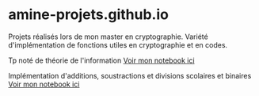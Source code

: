 # amine-projets.github.io
Projets réalisés lors de mon master en cryptographie. Variété d'implémentation de fonctions utiles en cryptographie et en codes. 

Tp noté de théorie de l'information
[Voir mon notebook ici](https://nbviewer.org/github/AD72876/amine-projets/raw/main/notebooks_M1_arithmetique_algorithmique.ipynb)


Implémentation d'additions, soustractions et divisions scolaires et binaires 
[Voir mon notebook ici](https://nbviewer.org/github/AD72876/amine-projets/raw/main/notebooks_M1_arithmetique_algorithmique.ipynb)

